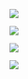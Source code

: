 
![](https://file.garden/Zlc_rlwZaj3gLlZ-/Untitled63_20240604122822.png)


![](https://file.garden/Zlc_rlwZaj3gLlZ-/Untitled62_20240604120420.png)



![](https://file.garden/Zlc_rlwZaj3gLlZ-/Untitled64_20240604141648.png)

![](https://file.garden/Zlc_rlwZaj3gLlZ-/Untitled63_20240605005247.png)
